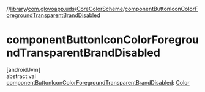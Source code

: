 //[library](../../../index.md)/[com.glovoapp.uds](../index.md)/[CoreColorScheme](index.md)/[componentButtonIconColorForegroundTransparentBrandDisabled](component-button-icon-color-foreground-transparent-brand-disabled.md)

# componentButtonIconColorForegroundTransparentBrandDisabled

[androidJvm]\
abstract val [componentButtonIconColorForegroundTransparentBrandDisabled](component-button-icon-color-foreground-transparent-brand-disabled.md): [Color](https://developer.android.com/reference/kotlin/androidx/compose/ui/graphics/Color.html)
